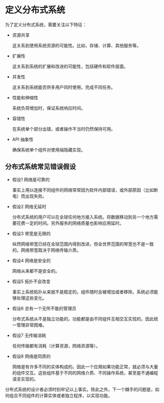 # 定义分布式系统

为了定义分布式系统，需要关注以下特征：

* 资源共享

  这关系到使用系统资源的可能性。比如，存储、计算、其他服务等。

* 扩展性

  这关系到系统的扩展和改进的可能性，包括硬件和软件层面。

* 并发性

  这关系到系统能否供多用户同时使用，完成不同任务。

* 性能和伸缩性

  系统负荷增加时，保证系统响应时间。

* 容错性

  在系统单个部分出错，或者操作不当时仍然保持可用。

* API 抽象性

  确保系统单个组件对使用端隐藏实现。

## 分布式系统常见错误假设

* 假设1 网络是可靠的

  事实上用以连接不同组件的网络常常因为软件内部错误，或外部原因（比如断电）而出现失败。

* 假设2 网络无延时

  分布式系统的用户可以在全球任何地方接入系统。将数据移动到另一个地方需要花费一定的时间。另外服务的网络质量也影响应用延时。

* 假设3 带宽是无限的

  纵然网络带宽已经在全球范围内得到改进，但全世界范围的带宽也不是一致的。网络带宽取决于网络传输介质。

* 假设4 网络是安全的

  网络从来都不是安全的。

* 假设5 拓扑不会改变

  事实上系统拓扑从来就不是稳定的。组件随时会被增加或者移除。系统必须能够处理这些变化。

* 假设6 总有一个无所不能的管理员

  分布式系统从不是独立功能的。功能都是由不同组件互相交互实现的。因此统一管理非常困难。

* 假设7 无传输消耗

  任何传输都有消耗（计算资源，网络资源等）。

* 假设8 网络是同质的

  网络是有许多不同的实体构成的。因此一个应用如果功能正常，就必须与大量的组件交互。这些组件基于不同的网络介质、不同操作系统，甚至是不通编程语言实现的。

分布式系统的设计者必须时刻牢记以上事实。除此之外，下一个棘手的问题是，如何组合不同组件的计算实体或者独立程序，以实现功能。